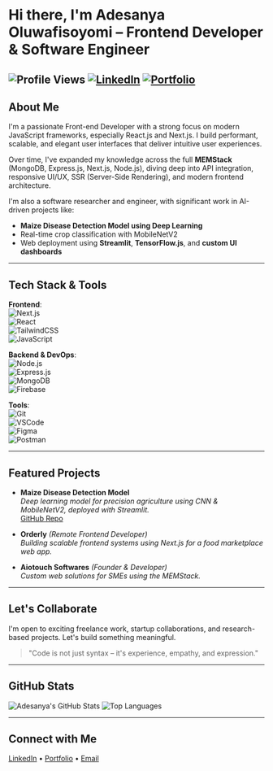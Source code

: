 # Hi there, I'm Adesanya Oluwafisoyomi – Frontend Developer & Software Engineer

![Profile Views](https://komarev.com/ghpvc/?username=adesanyaoluwafisayomi&color=blue)
[![LinkedIn](https://img.shields.io/badge/LinkedIn-Connect-blue?logo=linkedin&style=flat-square)](https://www.linkedin.com/in/oluwafisayomi-adesanya-09452922b/)
[![Portfolio](https://img.shields.io/badge/Portfolio-View-informational?logo=firefox-browser&style=flat-square)](https://my-potifolio-95cf0.web.app/)
---

## About Me

I'm a passionate Front-end Developer with a strong focus on modern JavaScript frameworks, especially React.js and Next.js. I build performant, scalable, and elegant user interfaces that deliver intuitive user experiences.

Over time, I've expanded my knowledge across the full **MEMStack** (MongoDB, Express.js, Next.js, Node.js), diving deep into API integration, responsive UI/UX, SSR (Server-Side Rendering), and modern frontend architecture.

I'm also a software researcher and engineer, with significant work in AI-driven projects like:

- **Maize Disease Detection Model using Deep Learning**
- Real-time crop classification with MobileNetV2
- Web deployment using **Streamlit**, **TensorFlow.js**, and **custom UI dashboards**

---

## Tech Stack & Tools

**Frontend**:  
![Next.js](https://img.shields.io/badge/Next.js-000?logo=nextdotjs&logoColor=white)  
![React](https://img.shields.io/badge/React-20232A?logo=react&logoColor=61DAFB)  
![TailwindCSS](https://img.shields.io/badge/TailwindCSS-38B2AC?logo=tailwind-css&logoColor=white)  
![JavaScript](https://img.shields.io/badge/JavaScript-F7DF1E?logo=javascript&logoColor=black)

**Backend & DevOps**:  
![Node.js](https://img.shields.io/badge/Node.js-339933?logo=node.js&logoColor=white)  
![Express.js](https://img.shields.io/badge/Express.js-000?logo=express&logoColor=white)  
![MongoDB](https://img.shields.io/badge/MongoDB-4EA94B?logo=mongodb&logoColor=white)  
![Firebase](https://img.shields.io/badge/Firebase-ffca28?logo=firebase&logoColor=black)

**Tools**:  
![Git](https://img.shields.io/badge/Git-F05032?logo=git&logoColor=white)  
![VSCode](https://img.shields.io/badge/VSCode-007ACC?logo=visual-studio-code&logoColor=white)  
![Figma](https://img.shields.io/badge/Figma-F24E1E?logo=figma&logoColor=white)  
![Postman](https://img.shields.io/badge/Postman-FF6C37?logo=postman&logoColor=white)

---

## Featured Projects

- **Maize Disease Detection Model**  
  *Deep learning model for precision agriculture using CNN & MobileNetV2, deployed with Streamlit.*  
  [GitHub Repo](https://github.com/adesanya221)

- **Orderly** *(Remote Frontend Developer)*  
  *Building scalable frontend systems using Next.js for a food marketplace web app.*

- **Aiotouch Softwares** *(Founder & Developer)*  
  *Custom web solutions for SMEs using the MEMStack.*

---

## Let's Collaborate

I'm open to exciting freelance work, startup collaborations, and research-based projects. Let's build something meaningful.

> "Code is not just syntax – it's experience, empathy, and expression."

---

## GitHub Stats

![Adesanya's GitHub Stats](https://github-readme-stats.vercel.app/api?username=adesanyaoluwa&show_icons=true&theme=github_dark)
![Top Languages](https://github-readme-stats.vercel.app/api/top-langs/?username=adesanyaoluwa&layout=compact&theme=github_dark)

---

## Connect with Me

[LinkedIn](https://www.linkedin.com/in/oluwafisayomi-adesanya-09452922b/) • [Portfolio](https://my-potifolio-95cf0.web.app/) • [Email](mailto:adesanyafisayo112@gmail.com)
